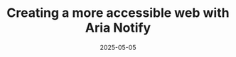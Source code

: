 ---
layout: article.njk
title: "Creating a more accessible web with Aria Notify"
tags: article
date: 2025-05-05
excerpt: "The web platform has been missing an imperative way to notify users of assistive technologies about important changes to a webpage that are not otherwise announced, such as those that do not cause a DOM or focus change. We've designed the Aria Notify API to fill that gap and we'd love for you to try it out and let us know what you think."
thumbnail: "/assets/aria-notify.png"
altText: "Two lines of code that use the ariaNotify method to announce some changes to the page to assistive technology. The drawing also contains an accessibility symbol icon."
external: https://blogs.windows.com/msedgedev/2025/05/05/creating-a-more-accessible-web-with-aria-notify/
---
